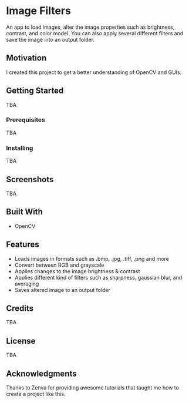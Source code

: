 # Image Filters

An app to load images, alter the image properties such as brightness, contrast, and color model. You can also apply several different filters and save the image into an output folder.

## Motivation

I created this project to get a better understanding of OpenCV and GUIs. 

## Getting Started

TBA

### Prerequisites

TBA

### Installing

TBA

## Screenshots

TBA

## Built With

- OpenCV

## Features

- Loads images in formats such as .bmp, .jpg, .tiff, .png and more
- Convert between RGB and grayscale
- Applies changes to the image brightness & contrast
- Applies different kind of filters such as sharpness, gaussian blur, and averaging
- Saves altered image to an output folder

## Credits

TBA

## License

TBA

## Acknowledgments

Thanks to Zenva for providing awesome tutorials that taught me how to create a project like this.

